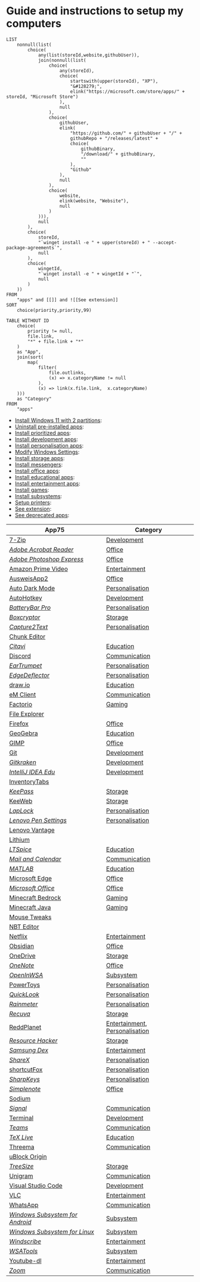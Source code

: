 # Guide and instructions to setup my computers

```dataview
LIST
    nonnull(list(
        choice(
            any(list(storeId,website,githubUser)),
            join(nonnull(list(
                choice(
                    any(storeId),
                    choice(
                        startswith(upper(storeId), "XP"),
                        "&#128279;",
                        elink("https://microsoft.com/store/apps/" + storeId, "Microsoft Store")
                    ),
                    null
                ),
                choice(
                    githubUser,
                    elink(
                        "https://github.com/" + githubUser + "/" + 
                        githubRepo + "/releases/latest" + 
                        choice(
                            githubBinary,
                            "/download/" + githubBinary,
                            ""
                        ),
                        "Github"
                    ),
                    null
                ),
                choice(
                    website,
                    elink(website, "Website"),
                    null
                )
            ))),
            null
        ),
        choice(
            storeId,
            "`winget install -e " + upper(storeId) + " --accept-package-agreements`",
            null
        ),
        choice(
            wingetId,
            "`winget install -e " + wingetId + "`",
            null
        )
    ))
FROM
    "apps" and [[]] and ![[See extension]]
SORT
    choice(priority,priority,99)
```

```dataview
TABLE WITHOUT ID
    choice(
        priority != null,
        file.link,
        "*" + file.link + "*"
    )
    as "App",
    join(sort(
        map(
            filter(
                file.outlinks,
                (x) => x.categoryName != null
            ),
            (x) => link(x.file.link,  x.categoryName)
    ))) 
    as "Category"
FROM
    "apps"
```


<ul class="dataview list-view-ul"><li><span><a aria-label-position="top" aria-label="notes/Install Windows 11 with 2 partitions.md" data-href="notes/Install Windows 11 with 2 partitions.md" href="notes/Install Windows 11 with 2 partitions.md" class="internal-link" target="_blank" rel="noopener">Install Windows 11 with 2 partitions</a></span>: <ul class="dataview dataview-ul dataview-result-list-ul"></ul></li><li><span><a aria-label-position="top" aria-label="notes/Uninstall pre-installed apps.md" data-href="notes/Uninstall pre-installed apps.md" href="notes/Uninstall pre-installed apps.md" class="internal-link" target="_blank" rel="noopener">Uninstall pre-installed apps</a></span>: <ul class="dataview dataview-ul dataview-result-list-ul"></ul></li><li><span><a aria-label-position="top" aria-label="notes/Install prioritized apps.md" data-href="notes/Install prioritized apps.md" href="notes/Install prioritized apps.md" class="internal-link" target="_blank" rel="noopener">Install prioritized apps</a></span>: <ul class="dataview dataview-ul dataview-result-list-ul"></ul></li><li><span><a aria-label-position="top" aria-label="notes/Install development apps.md" data-href="notes/Install development apps.md" href="notes/Install development apps.md" class="internal-link" target="_blank" rel="noopener">Install development apps</a></span>: <ul class="dataview dataview-ul dataview-result-list-ul"></ul></li><li><span><a aria-label-position="top" aria-label="notes/Install personalisation apps.md" data-href="notes/Install personalisation apps.md" href="notes/Install personalisation apps.md" class="internal-link" target="_blank" rel="noopener">Install personalisation apps</a></span>: <ul class="dataview dataview-ul dataview-result-list-ul"></ul></li><li><span><a aria-label-position="top" aria-label="notes/Modify Windows Settings.md" data-href="notes/Modify Windows Settings.md" href="notes/Modify Windows Settings.md" class="internal-link" target="_blank" rel="noopener">Modify Windows Settings</a></span>: <ul class="dataview dataview-ul dataview-result-list-ul"></ul></li><li><span><a aria-label-position="top" aria-label="notes/Install storage apps.md" data-href="notes/Install storage apps.md" href="notes/Install storage apps.md" class="internal-link" target="_blank" rel="noopener">Install storage apps</a></span>: <ul class="dataview dataview-ul dataview-result-list-ul"></ul></li><li><span><a aria-label-position="top" aria-label="notes/Install messengers.md" data-href="notes/Install messengers.md" href="notes/Install messengers.md" class="internal-link" target="_blank" rel="noopener">Install messengers</a></span>: <ul class="dataview dataview-ul dataview-result-list-ul"></ul></li><li><span><a aria-label-position="top" aria-label="notes/Install office apps.md" data-href="notes/Install office apps.md" href="notes/Install office apps.md" class="internal-link" target="_blank" rel="noopener">Install office apps</a></span>: <ul class="dataview dataview-ul dataview-result-list-ul"></ul></li><li><span><a aria-label-position="top" aria-label="notes/Install educational apps.md" data-href="notes/Install educational apps.md" href="notes/Install educational apps.md" class="internal-link" target="_blank" rel="noopener">Install educational apps</a></span>: <ul class="dataview dataview-ul dataview-result-list-ul"></ul></li><li><span><a aria-label-position="top" aria-label="notes/Install entertainment apps.md" data-href="notes/Install entertainment apps.md" href="notes/Install entertainment apps.md" class="internal-link" target="_blank" rel="noopener">Install entertainment apps</a></span>: <ul class="dataview dataview-ul dataview-result-list-ul"></ul></li><li><span><a aria-label-position="top" aria-label="notes/Install games.md" data-href="notes/Install games.md" href="notes/Install games.md" class="internal-link" target="_blank" rel="noopener">Install games</a></span>: <ul class="dataview dataview-ul dataview-result-list-ul"></ul></li><li><span><a aria-label-position="top" aria-label="notes/Install subsystems.md" data-href="notes/Install subsystems.md" href="notes/Install subsystems.md" class="internal-link" target="_blank" rel="noopener">Install subsystems</a></span>: <ul class="dataview dataview-ul dataview-result-list-ul"></ul></li><li><span><a aria-label-position="top" aria-label="notes/Setup printers.md" data-href="notes/Setup printers.md" href="notes/Setup printers.md" class="internal-link" target="_blank" rel="noopener">Setup printers</a></span>: <ul class="dataview dataview-ul dataview-result-list-ul"></ul></li><li><span><a aria-label-position="top" aria-label="notes/See extension.md" data-href="notes/See extension.md" href="notes/See extension.md" class="internal-link" target="_blank" rel="noopener">See extension</a></span>: <ul class="dataview dataview-ul dataview-result-list-ul"></ul></li><li><span><a aria-label-position="top" aria-label="notes/See deprecated apps.md" data-href="notes/See deprecated apps.md" href="notes/See deprecated apps.md" class="internal-link" target="_blank" rel="noopener">See deprecated apps</a></span>: <ul class="dataview dataview-ul dataview-result-list-ul"></ul></li></ul>

<table class="dataview table-view-table"><thead class="table-view-thead"><tr class="table-view-tr-header"><th class="table-view-th"><span>App</span><span class="dataview small-text">75</span></th><th class="table-view-th"><span>Category</span></th></tr></thead><tbody class="table-view-tbody"><tr><td><span><a aria-label-position="top" aria-label="apps/7-Zip.md" data-href="apps/7-Zip.md" href="apps/7-Zip.md" class="internal-link" target="_blank" rel="noopener">7-Zip</a></span></td><td><span><a aria-label-position="top" aria-label="notes/Install development apps.md" data-href="notes/Install development apps.md" href="notes/Install development apps.md" class="internal-link" target="_blank" rel="noopener">Development</a></span></td></tr><tr><td><span><em><a aria-label-position="top" aria-label="apps/Adobe Acrobat Reader.md" data-href="apps/Adobe Acrobat Reader.md" href="apps/Adobe Acrobat Reader.md" class="internal-link" target="_blank" rel="noopener">Adobe Acrobat Reader</a></em></span></td><td><span><a aria-label-position="top" aria-label="notes/Install office apps.md" data-href="notes/Install office apps.md" href="notes/Install office apps.md" class="internal-link" target="_blank" rel="noopener">Office</a></span></td></tr><tr><td><span><em><a aria-label-position="top" aria-label="apps/Adobe Photoshop Express.md" data-href="apps/Adobe Photoshop Express.md" href="apps/Adobe Photoshop Express.md" class="internal-link" target="_blank" rel="noopener">Adobe Photoshop Express</a></em></span></td><td><span><a aria-label-position="top" aria-label="notes/Install office apps.md" data-href="notes/Install office apps.md" href="notes/Install office apps.md" class="internal-link" target="_blank" rel="noopener">Office</a></span></td></tr><tr><td><span><a aria-label-position="top" aria-label="apps/Amazon Prime Video.md" data-href="apps/Amazon Prime Video.md" href="apps/Amazon Prime Video.md" class="internal-link" target="_blank" rel="noopener">Amazon Prime Video</a></span></td><td><span><a aria-label-position="top" aria-label="notes/Install entertainment apps.md" data-href="notes/Install entertainment apps.md" href="notes/Install entertainment apps.md" class="internal-link" target="_blank" rel="noopener">Entertainment</a></span></td></tr><tr><td><span><a aria-label-position="top" aria-label="apps/AusweisApp2.md" data-href="apps/AusweisApp2.md" href="apps/AusweisApp2.md" class="internal-link" target="_blank" rel="noopener">AusweisApp2</a></span></td><td><span><a aria-label-position="top" aria-label="notes/Install office apps.md" data-href="notes/Install office apps.md" href="notes/Install office apps.md" class="internal-link" target="_blank" rel="noopener">Office</a></span></td></tr><tr><td><span><a aria-label-position="top" aria-label="apps/Auto Dark Mode.md" data-href="apps/Auto Dark Mode.md" href="apps/Auto Dark Mode.md" class="internal-link" target="_blank" rel="noopener">Auto Dark Mode</a></span></td><td><span><a aria-label-position="top" aria-label="notes/Install personalisation apps.md" data-href="notes/Install personalisation apps.md" href="notes/Install personalisation apps.md" class="internal-link" target="_blank" rel="noopener">Personalisation</a></span></td></tr><tr><td><span><a aria-label-position="top" aria-label="apps/AutoHotkey.md" data-href="apps/AutoHotkey.md" href="apps/AutoHotkey.md" class="internal-link" target="_blank" rel="noopener">AutoHotkey</a></span></td><td><span><a aria-label-position="top" aria-label="notes/Install development apps.md" data-href="notes/Install development apps.md" href="notes/Install development apps.md" class="internal-link" target="_blank" rel="noopener">Development</a></span></td></tr><tr><td><span><em><a aria-label-position="top" aria-label="apps/BatteryBar Pro.md" data-href="apps/BatteryBar Pro.md" href="apps/BatteryBar Pro.md" class="internal-link" target="_blank" rel="noopener">BatteryBar Pro</a></em></span></td><td><span><a aria-label-position="top" aria-label="notes/Install personalisation apps.md" data-href="notes/Install personalisation apps.md" href="notes/Install personalisation apps.md" class="internal-link" target="_blank" rel="noopener">Personalisation</a></span></td></tr><tr><td><span><em><a aria-label-position="top" aria-label="apps/Boxcryptor.md" data-href="apps/Boxcryptor.md" href="apps/Boxcryptor.md" class="internal-link" target="_blank" rel="noopener">Boxcryptor</a></em></span></td><td><span><a aria-label-position="top" aria-label="notes/Install storage apps.md" data-href="notes/Install storage apps.md" href="notes/Install storage apps.md" class="internal-link" target="_blank" rel="noopener">Storage</a></span></td></tr><tr><td><span><em><a aria-label-position="top" aria-label="apps/Capture2Text.md" data-href="apps/Capture2Text.md" href="apps/Capture2Text.md" class="internal-link" target="_blank" rel="noopener">Capture2Text</a></em></span></td><td><span><a aria-label-position="top" aria-label="notes/Install personalisation apps.md" data-href="notes/Install personalisation apps.md" href="notes/Install personalisation apps.md" class="internal-link" target="_blank" rel="noopener">Personalisation</a></span></td></tr><tr><td><span><a aria-label-position="top" aria-label="apps/Chunk Editor.md" data-href="apps/Chunk Editor.md" href="apps/Chunk Editor.md" class="internal-link" target="_blank" rel="noopener">Chunk Editor</a></span></td><td><span></span></td></tr><tr><td><span><em><a aria-label-position="top" aria-label="apps/Citavi.md" data-href="apps/Citavi.md" href="apps/Citavi.md" class="internal-link" target="_blank" rel="noopener">Citavi</a></em></span></td><td><span><a aria-label-position="top" aria-label="notes/Install educational apps.md" data-href="notes/Install educational apps.md" href="notes/Install educational apps.md" class="internal-link" target="_blank" rel="noopener">Education</a></span></td></tr><tr><td><span><a aria-label-position="top" aria-label="apps/Discord.md" data-href="apps/Discord.md" href="apps/Discord.md" class="internal-link" target="_blank" rel="noopener">Discord</a></span></td><td><span><a aria-label-position="top" aria-label="notes/Install messengers.md" data-href="notes/Install messengers.md" href="notes/Install messengers.md" class="internal-link" target="_blank" rel="noopener">Communication</a></span></td></tr><tr><td><span><em><a aria-label-position="top" aria-label="apps/EarTrumpet.md" data-href="apps/EarTrumpet.md" href="apps/EarTrumpet.md" class="internal-link" target="_blank" rel="noopener">EarTrumpet</a></em></span></td><td><span><a aria-label-position="top" aria-label="notes/Install personalisation apps.md" data-href="notes/Install personalisation apps.md" href="notes/Install personalisation apps.md" class="internal-link" target="_blank" rel="noopener">Personalisation</a></span></td></tr><tr><td><span><em><a aria-label-position="top" aria-label="apps/EdgeDeflector.md" data-href="apps/EdgeDeflector.md" href="apps/EdgeDeflector.md" class="internal-link" target="_blank" rel="noopener">EdgeDeflector</a></em></span></td><td><span><a aria-label-position="top" aria-label="notes/Install personalisation apps.md" data-href="notes/Install personalisation apps.md" href="notes/Install personalisation apps.md" class="internal-link" target="_blank" rel="noopener">Personalisation</a></span></td></tr><tr><td><span><a aria-label-position="top" aria-label="apps/draw.io.md" data-href="apps/draw.io.md" href="apps/draw.io.md" class="internal-link" target="_blank" rel="noopener">draw.io</a></span></td><td><span><a aria-label-position="top" aria-label="notes/Install educational apps.md" data-href="notes/Install educational apps.md" href="notes/Install educational apps.md" class="internal-link" target="_blank" rel="noopener">Education</a></span></td></tr><tr><td><span><a aria-label-position="top" aria-label="apps/eM Client.md" data-href="apps/eM Client.md" href="apps/eM Client.md" class="internal-link" target="_blank" rel="noopener">eM Client</a></span></td><td><span><a aria-label-position="top" aria-label="notes/Install messengers.md" data-href="notes/Install messengers.md" href="notes/Install messengers.md" class="internal-link" target="_blank" rel="noopener">Communication</a></span></td></tr><tr><td><span><a aria-label-position="top" aria-label="apps/Factorio.md" data-href="apps/Factorio.md" href="apps/Factorio.md" class="internal-link" target="_blank" rel="noopener">Factorio</a></span></td><td><span><a aria-label-position="top" aria-label="notes/Install games.md" data-href="notes/Install games.md" href="notes/Install games.md" class="internal-link" target="_blank" rel="noopener">Gaming</a></span></td></tr><tr><td><span><a aria-label-position="top" aria-label="apps/File Explorer.md" data-href="apps/File Explorer.md" href="apps/File Explorer.md" class="internal-link" target="_blank" rel="noopener">File Explorer</a></span></td><td><span></span></td></tr><tr><td><span><a aria-label-position="top" aria-label="apps/Firefox.md" data-href="apps/Firefox.md" href="apps/Firefox.md" class="internal-link" target="_blank" rel="noopener">Firefox</a></span></td><td><span><a aria-label-position="top" aria-label="notes/Install office apps.md" data-href="notes/Install office apps.md" href="notes/Install office apps.md" class="internal-link" target="_blank" rel="noopener">Office</a></span></td></tr><tr><td><span><a aria-label-position="top" aria-label="apps/GeoGebra.md" data-href="apps/GeoGebra.md" href="apps/GeoGebra.md" class="internal-link" target="_blank" rel="noopener">GeoGebra</a></span></td><td><span><a aria-label-position="top" aria-label="notes/Install educational apps.md" data-href="notes/Install educational apps.md" href="notes/Install educational apps.md" class="internal-link" target="_blank" rel="noopener">Education</a></span></td></tr><tr><td><span><a aria-label-position="top" aria-label="apps/GIMP.md" data-href="apps/GIMP.md" href="apps/GIMP.md" class="internal-link" target="_blank" rel="noopener">GIMP</a></span></td><td><span><a aria-label-position="top" aria-label="notes/Install office apps.md" data-href="notes/Install office apps.md" href="notes/Install office apps.md" class="internal-link" target="_blank" rel="noopener">Office</a></span></td></tr><tr><td><span><a aria-label-position="top" aria-label="apps/Git.md" data-href="apps/Git.md" href="apps/Git.md" class="internal-link" target="_blank" rel="noopener">Git</a></span></td><td><span><a aria-label-position="top" aria-label="notes/Install development apps.md" data-href="notes/Install development apps.md" href="notes/Install development apps.md" class="internal-link" target="_blank" rel="noopener">Development</a></span></td></tr><tr><td><span><em><a aria-label-position="top" aria-label="apps/Gitkraken.md" data-href="apps/Gitkraken.md" href="apps/Gitkraken.md" class="internal-link" target="_blank" rel="noopener">Gitkraken</a></em></span></td><td><span><a aria-label-position="top" aria-label="notes/Install development apps.md" data-href="notes/Install development apps.md" href="notes/Install development apps.md" class="internal-link" target="_blank" rel="noopener">Development</a></span></td></tr><tr><td><span><em><a aria-label-position="top" aria-label="apps/IntelliJ IDEA Edu.md" data-href="apps/IntelliJ IDEA Edu.md" href="apps/IntelliJ IDEA Edu.md" class="internal-link" target="_blank" rel="noopener">IntelliJ IDEA Edu</a></em></span></td><td><span><a aria-label-position="top" aria-label="notes/Install development apps.md" data-href="notes/Install development apps.md" href="notes/Install development apps.md" class="internal-link" target="_blank" rel="noopener">Development</a></span></td></tr><tr><td><span><a aria-label-position="top" aria-label="apps/InventoryTabs.md" data-href="apps/InventoryTabs.md" href="apps/InventoryTabs.md" class="internal-link" target="_blank" rel="noopener">InventoryTabs</a></span></td><td><span></span></td></tr><tr><td><span><em><a aria-label-position="top" aria-label="apps/KeePass.md" data-href="apps/KeePass.md" href="apps/KeePass.md" class="internal-link" target="_blank" rel="noopener">KeePass</a></em></span></td><td><span><a aria-label-position="top" aria-label="notes/Install storage apps.md" data-href="notes/Install storage apps.md" href="notes/Install storage apps.md" class="internal-link" target="_blank" rel="noopener">Storage</a></span></td></tr><tr><td><span><a aria-label-position="top" aria-label="apps/KeeWeb.md" data-href="apps/KeeWeb.md" href="apps/KeeWeb.md" class="internal-link" target="_blank" rel="noopener">KeeWeb</a></span></td><td><span><a aria-label-position="top" aria-label="notes/Install storage apps.md" data-href="notes/Install storage apps.md" href="notes/Install storage apps.md" class="internal-link" target="_blank" rel="noopener">Storage</a></span></td></tr><tr><td><span><em><a aria-label-position="top" aria-label="apps/LapLock.md" data-href="apps/LapLock.md" href="apps/LapLock.md" class="internal-link" target="_blank" rel="noopener">LapLock</a></em></span></td><td><span><a aria-label-position="top" aria-label="notes/Install personalisation apps.md" data-href="notes/Install personalisation apps.md" href="notes/Install personalisation apps.md" class="internal-link" target="_blank" rel="noopener">Personalisation</a></span></td></tr><tr><td><span><em><a aria-label-position="top" aria-label="apps/Lenovo Pen Settings.md" data-href="apps/Lenovo Pen Settings.md" href="apps/Lenovo Pen Settings.md" class="internal-link" target="_blank" rel="noopener">Lenovo Pen Settings</a></em></span></td><td><span><a aria-label-position="top" aria-label="notes/Install personalisation apps.md" data-href="notes/Install personalisation apps.md" href="notes/Install personalisation apps.md" class="internal-link" target="_blank" rel="noopener">Personalisation</a></span></td></tr><tr><td><span><a aria-label-position="top" aria-label="apps/Lenovo Vantage.md" data-href="apps/Lenovo Vantage.md" href="apps/Lenovo Vantage.md" class="internal-link" target="_blank" rel="noopener">Lenovo Vantage</a></span></td><td><span></span></td></tr><tr><td><span><a aria-label-position="top" aria-label="apps/Lithium.md" data-href="apps/Lithium.md" href="apps/Lithium.md" class="internal-link" target="_blank" rel="noopener">Lithium</a></span></td><td><span></span></td></tr><tr><td><span><em><a aria-label-position="top" aria-label="apps/LTSpice.md" data-href="apps/LTSpice.md" href="apps/LTSpice.md" class="internal-link" target="_blank" rel="noopener">LTSpice</a></em></span></td><td><span><a aria-label-position="top" aria-label="notes/Install educational apps.md" data-href="notes/Install educational apps.md" href="notes/Install educational apps.md" class="internal-link" target="_blank" rel="noopener">Education</a></span></td></tr><tr><td><span><em><a aria-label-position="top" aria-label="apps/Mail and Calendar.md" data-href="apps/Mail and Calendar.md" href="apps/Mail and Calendar.md" class="internal-link" target="_blank" rel="noopener">Mail and Calendar</a></em></span></td><td><span><a aria-label-position="top" aria-label="notes/Install messengers.md" data-href="notes/Install messengers.md" href="notes/Install messengers.md" class="internal-link" target="_blank" rel="noopener">Communication</a></span></td></tr><tr><td><span><em><a aria-label-position="top" aria-label="apps/MATLAB.md" data-href="apps/MATLAB.md" href="apps/MATLAB.md" class="internal-link" target="_blank" rel="noopener">MATLAB</a></em></span></td><td><span><a aria-label-position="top" aria-label="notes/Install educational apps.md" data-href="notes/Install educational apps.md" href="notes/Install educational apps.md" class="internal-link" target="_blank" rel="noopener">Education</a></span></td></tr><tr><td><span><a aria-label-position="top" aria-label="apps/Microsoft Edge.md" data-href="apps/Microsoft Edge.md" href="apps/Microsoft Edge.md" class="internal-link" target="_blank" rel="noopener">Microsoft Edge</a></span></td><td><span><a aria-label-position="top" aria-label="notes/Install office apps.md" data-href="notes/Install office apps.md" href="notes/Install office apps.md" class="internal-link" target="_blank" rel="noopener">Office</a></span></td></tr><tr><td><span><em><a aria-label-position="top" aria-label="apps/Microsoft Office.md" data-href="apps/Microsoft Office.md" href="apps/Microsoft Office.md" class="internal-link" target="_blank" rel="noopener">Microsoft Office</a></em></span></td><td><span><a aria-label-position="top" aria-label="notes/Install office apps.md" data-href="notes/Install office apps.md" href="notes/Install office apps.md" class="internal-link" target="_blank" rel="noopener">Office</a></span></td></tr><tr><td><span><a aria-label-position="top" aria-label="apps/Minecraft Bedrock.md" data-href="apps/Minecraft Bedrock.md" href="apps/Minecraft Bedrock.md" class="internal-link" target="_blank" rel="noopener">Minecraft Bedrock</a></span></td><td><span><a aria-label-position="top" aria-label="notes/Install games.md" data-href="notes/Install games.md" href="notes/Install games.md" class="internal-link" target="_blank" rel="noopener">Gaming</a></span></td></tr><tr><td><span><a aria-label-position="top" aria-label="apps/Minecraft Java.md" data-href="apps/Minecraft Java.md" href="apps/Minecraft Java.md" class="internal-link" target="_blank" rel="noopener">Minecraft Java</a></span></td><td><span><a aria-label-position="top" aria-label="notes/Install games.md" data-href="notes/Install games.md" href="notes/Install games.md" class="internal-link" target="_blank" rel="noopener">Gaming</a></span></td></tr><tr><td><span><a aria-label-position="top" aria-label="apps/Mouse Tweaks.md" data-href="apps/Mouse Tweaks.md" href="apps/Mouse Tweaks.md" class="internal-link" target="_blank" rel="noopener">Mouse Tweaks</a></span></td><td><span></span></td></tr><tr><td><span><a aria-label-position="top" aria-label="apps/NBT Editor.md" data-href="apps/NBT Editor.md" href="apps/NBT Editor.md" class="internal-link" target="_blank" rel="noopener">NBT Editor</a></span></td><td><span></span></td></tr><tr><td><span><a aria-label-position="top" aria-label="apps/Netflix.md" data-href="apps/Netflix.md" href="apps/Netflix.md" class="internal-link" target="_blank" rel="noopener">Netflix</a></span></td><td><span><a aria-label-position="top" aria-label="notes/Install entertainment apps.md" data-href="notes/Install entertainment apps.md" href="notes/Install entertainment apps.md" class="internal-link" target="_blank" rel="noopener">Entertainment</a></span></td></tr><tr><td><span><a aria-label-position="top" aria-label="apps/Obsidian.md" data-href="apps/Obsidian.md" href="apps/Obsidian.md" class="internal-link" target="_blank" rel="noopener">Obsidian</a></span></td><td><span><a aria-label-position="top" aria-label="notes/Install office apps.md" data-href="notes/Install office apps.md" href="notes/Install office apps.md" class="internal-link" target="_blank" rel="noopener">Office</a></span></td></tr><tr><td><span><a aria-label-position="top" aria-label="apps/OneDrive.md" data-href="apps/OneDrive.md" href="apps/OneDrive.md" class="internal-link" target="_blank" rel="noopener">OneDrive</a></span></td><td><span><a aria-label-position="top" aria-label="notes/Install storage apps.md" data-href="notes/Install storage apps.md" href="notes/Install storage apps.md" class="internal-link" target="_blank" rel="noopener">Storage</a></span></td></tr><tr><td><span><em><a aria-label-position="top" aria-label="apps/OneNote.md" data-href="apps/OneNote.md" href="apps/OneNote.md" class="internal-link" target="_blank" rel="noopener">OneNote</a></em></span></td><td><span><a aria-label-position="top" aria-label="notes/Install office apps.md" data-href="notes/Install office apps.md" href="notes/Install office apps.md" class="internal-link" target="_blank" rel="noopener">Office</a></span></td></tr><tr><td><span><em><a aria-label-position="top" aria-label="apps/OpenInWSA.md" data-href="apps/OpenInWSA.md" href="apps/OpenInWSA.md" class="internal-link" target="_blank" rel="noopener">OpenInWSA</a></em></span></td><td><span><a aria-label-position="top" aria-label="notes/Install subsystems.md" data-href="notes/Install subsystems.md" href="notes/Install subsystems.md" class="internal-link" target="_blank" rel="noopener">Subsystem</a></span></td></tr><tr><td><span><a aria-label-position="top" aria-label="apps/PowerToys.md" data-href="apps/PowerToys.md" href="apps/PowerToys.md" class="internal-link" target="_blank" rel="noopener">PowerToys</a></span></td><td><span><a aria-label-position="top" aria-label="notes/Install personalisation apps.md" data-href="notes/Install personalisation apps.md" href="notes/Install personalisation apps.md" class="internal-link" target="_blank" rel="noopener">Personalisation</a></span></td></tr><tr><td><span><em><a aria-label-position="top" aria-label="apps/QuickLook.md" data-href="apps/QuickLook.md" href="apps/QuickLook.md" class="internal-link" target="_blank" rel="noopener">QuickLook</a></em></span></td><td><span><a aria-label-position="top" aria-label="notes/Install personalisation apps.md" data-href="notes/Install personalisation apps.md" href="notes/Install personalisation apps.md" class="internal-link" target="_blank" rel="noopener">Personalisation</a></span></td></tr><tr><td><span><em><a aria-label-position="top" aria-label="apps/Rainmeter.md" data-href="apps/Rainmeter.md" href="apps/Rainmeter.md" class="internal-link" target="_blank" rel="noopener">Rainmeter</a></em></span></td><td><span><a aria-label-position="top" aria-label="notes/Install personalisation apps.md" data-href="notes/Install personalisation apps.md" href="notes/Install personalisation apps.md" class="internal-link" target="_blank" rel="noopener">Personalisation</a></span></td></tr><tr><td><span><em><a aria-label-position="top" aria-label="apps/Recuva.md" data-href="apps/Recuva.md" href="apps/Recuva.md" class="internal-link" target="_blank" rel="noopener">Recuva</a></em></span></td><td><span><a aria-label-position="top" aria-label="notes/Install storage apps.md" data-href="notes/Install storage apps.md" href="notes/Install storage apps.md" class="internal-link" target="_blank" rel="noopener">Storage</a></span></td></tr><tr><td><span><a aria-label-position="top" aria-label="apps/ReddPlanet.md" data-href="apps/ReddPlanet.md" href="apps/ReddPlanet.md" class="internal-link" target="_blank" rel="noopener">ReddPlanet</a></span></td><td><span><a aria-label-position="top" aria-label="notes/Install entertainment apps.md" data-href="notes/Install entertainment apps.md" href="notes/Install entertainment apps.md" class="internal-link" target="_blank" rel="noopener">Entertainment</a>, <a aria-label-position="top" aria-label="notes/Install personalisation apps.md" data-href="notes/Install personalisation apps.md" href="notes/Install personalisation apps.md" class="internal-link" target="_blank" rel="noopener">Personalisation</a></span></td></tr><tr><td><span><em><a aria-label-position="top" aria-label="apps/Resource Hacker.md" data-href="apps/Resource Hacker.md" href="apps/Resource Hacker.md" class="internal-link" target="_blank" rel="noopener">Resource Hacker</a></em></span></td><td><span><a aria-label-position="top" aria-label="notes/Install storage apps.md" data-href="notes/Install storage apps.md" href="notes/Install storage apps.md" class="internal-link" target="_blank" rel="noopener">Storage</a></span></td></tr><tr><td><span><em><a aria-label-position="top" aria-label="apps/Samsung Dex.md" data-href="apps/Samsung Dex.md" href="apps/Samsung Dex.md" class="internal-link" target="_blank" rel="noopener">Samsung Dex</a></em></span></td><td><span><a aria-label-position="top" aria-label="notes/Install entertainment apps.md" data-href="notes/Install entertainment apps.md" href="notes/Install entertainment apps.md" class="internal-link" target="_blank" rel="noopener">Entertainment</a></span></td></tr><tr><td><span><em><a aria-label-position="top" aria-label="apps/ShareX.md" data-href="apps/ShareX.md" href="apps/ShareX.md" class="internal-link" target="_blank" rel="noopener">ShareX</a></em></span></td><td><span><a aria-label-position="top" aria-label="notes/Install personalisation apps.md" data-href="notes/Install personalisation apps.md" href="notes/Install personalisation apps.md" class="internal-link" target="_blank" rel="noopener">Personalisation</a></span></td></tr><tr><td><span><a aria-label-position="top" aria-label="apps/shortcutFox.md" data-href="apps/shortcutFox.md" href="apps/shortcutFox.md" class="internal-link" target="_blank" rel="noopener">shortcutFox</a></span></td><td><span><a aria-label-position="top" aria-label="notes/Install personalisation apps.md" data-href="notes/Install personalisation apps.md" href="notes/Install personalisation apps.md" class="internal-link" target="_blank" rel="noopener">Personalisation</a></span></td></tr><tr><td><span><em><a aria-label-position="top" aria-label="apps/SharpKeys.md" data-href="apps/SharpKeys.md" href="apps/SharpKeys.md" class="internal-link" target="_blank" rel="noopener">SharpKeys</a></em></span></td><td><span><a aria-label-position="top" aria-label="notes/Install personalisation apps.md" data-href="notes/Install personalisation apps.md" href="notes/Install personalisation apps.md" class="internal-link" target="_blank" rel="noopener">Personalisation</a></span></td></tr><tr><td><span><em><a aria-label-position="top" aria-label="apps/Simplenote.md" data-href="apps/Simplenote.md" href="apps/Simplenote.md" class="internal-link" target="_blank" rel="noopener">Simplenote</a></em></span></td><td><span><a aria-label-position="top" aria-label="notes/Install office apps.md" data-href="notes/Install office apps.md" href="notes/Install office apps.md" class="internal-link" target="_blank" rel="noopener">Office</a></span></td></tr><tr><td><span><a aria-label-position="top" aria-label="apps/Sodium.md" data-href="apps/Sodium.md" href="apps/Sodium.md" class="internal-link" target="_blank" rel="noopener">Sodium</a></span></td><td><span></span></td></tr><tr><td><span><em><a aria-label-position="top" aria-label="apps/Signal.md" data-href="apps/Signal.md" href="apps/Signal.md" class="internal-link" target="_blank" rel="noopener">Signal</a></em></span></td><td><span><a aria-label-position="top" aria-label="notes/Install messengers.md" data-href="notes/Install messengers.md" href="notes/Install messengers.md" class="internal-link" target="_blank" rel="noopener">Communication</a></span></td></tr><tr><td><span><a aria-label-position="top" aria-label="apps/Terminal.md" data-href="apps/Terminal.md" href="apps/Terminal.md" class="internal-link" target="_blank" rel="noopener">Terminal</a></span></td><td><span><a aria-label-position="top" aria-label="notes/Install development apps.md" data-href="notes/Install development apps.md" href="notes/Install development apps.md" class="internal-link" target="_blank" rel="noopener">Development</a></span></td></tr><tr><td><span><em><a aria-label-position="top" aria-label="apps/Teams.md" data-href="apps/Teams.md" href="apps/Teams.md" class="internal-link" target="_blank" rel="noopener">Teams</a></em></span></td><td><span><a aria-label-position="top" aria-label="notes/Install messengers.md" data-href="notes/Install messengers.md" href="notes/Install messengers.md" class="internal-link" target="_blank" rel="noopener">Communication</a></span></td></tr><tr><td><span><em><a aria-label-position="top" aria-label="apps/TeX Live.md" data-href="apps/TeX Live.md" href="apps/TeX Live.md" class="internal-link" target="_blank" rel="noopener">TeX Live</a></em></span></td><td><span><a aria-label-position="top" aria-label="notes/Install educational apps.md" data-href="notes/Install educational apps.md" href="notes/Install educational apps.md" class="internal-link" target="_blank" rel="noopener">Education</a></span></td></tr><tr><td><span><a aria-label-position="top" aria-label="apps/Threema.md" data-href="apps/Threema.md" href="apps/Threema.md" class="internal-link" target="_blank" rel="noopener">Threema</a></span></td><td><span><a aria-label-position="top" aria-label="notes/Install messengers.md" data-href="notes/Install messengers.md" href="notes/Install messengers.md" class="internal-link" target="_blank" rel="noopener">Communication</a></span></td></tr><tr><td><span><a aria-label-position="top" aria-label="apps/uBlock Origin.md" data-href="apps/uBlock Origin.md" href="apps/uBlock Origin.md" class="internal-link" target="_blank" rel="noopener">uBlock Origin</a></span></td><td><span></span></td></tr><tr><td><span><em><a aria-label-position="top" aria-label="apps/TreeSize.md" data-href="apps/TreeSize.md" href="apps/TreeSize.md" class="internal-link" target="_blank" rel="noopener">TreeSize</a></em></span></td><td><span><a aria-label-position="top" aria-label="notes/Install storage apps.md" data-href="notes/Install storage apps.md" href="notes/Install storage apps.md" class="internal-link" target="_blank" rel="noopener">Storage</a></span></td></tr><tr><td><span><a aria-label-position="top" aria-label="apps/Unigram.md" data-href="apps/Unigram.md" href="apps/Unigram.md" class="internal-link" target="_blank" rel="noopener">Unigram</a></span></td><td><span><a aria-label-position="top" aria-label="notes/Install messengers.md" data-href="notes/Install messengers.md" href="notes/Install messengers.md" class="internal-link" target="_blank" rel="noopener">Communication</a></span></td></tr><tr><td><span><a aria-label-position="top" aria-label="apps/Visual Studio Code.md" data-href="apps/Visual Studio Code.md" href="apps/Visual Studio Code.md" class="internal-link" target="_blank" rel="noopener">Visual Studio Code</a></span></td><td><span><a aria-label-position="top" aria-label="notes/Install development apps.md" data-href="notes/Install development apps.md" href="notes/Install development apps.md" class="internal-link" target="_blank" rel="noopener">Development</a></span></td></tr><tr><td><span><a aria-label-position="top" aria-label="apps/VLC.md" data-href="apps/VLC.md" href="apps/VLC.md" class="internal-link" target="_blank" rel="noopener">VLC</a></span></td><td><span><a aria-label-position="top" aria-label="notes/Install entertainment apps.md" data-href="notes/Install entertainment apps.md" href="notes/Install entertainment apps.md" class="internal-link" target="_blank" rel="noopener">Entertainment</a></span></td></tr><tr><td><span><a aria-label-position="top" aria-label="apps/WhatsApp.md" data-href="apps/WhatsApp.md" href="apps/WhatsApp.md" class="internal-link" target="_blank" rel="noopener">WhatsApp</a></span></td><td><span><a aria-label-position="top" aria-label="notes/Install messengers.md" data-href="notes/Install messengers.md" href="notes/Install messengers.md" class="internal-link" target="_blank" rel="noopener">Communication</a></span></td></tr><tr><td><span><em><a aria-label-position="top" aria-label="apps/Windows Subsystem for Android.md" data-href="apps/Windows Subsystem for Android.md" href="apps/Windows Subsystem for Android.md" class="internal-link" target="_blank" rel="noopener">Windows Subsystem for Android</a></em></span></td><td><span><a aria-label-position="top" aria-label="notes/Install subsystems.md" data-href="notes/Install subsystems.md" href="notes/Install subsystems.md" class="internal-link" target="_blank" rel="noopener">Subsystem</a></span></td></tr><tr><td><span><em><a aria-label-position="top" aria-label="apps/Windows Subsystem for Linux.md" data-href="apps/Windows Subsystem for Linux.md" href="apps/Windows Subsystem for Linux.md" class="internal-link" target="_blank" rel="noopener">Windows Subsystem for Linux</a></em></span></td><td><span><a aria-label-position="top" aria-label="notes/Install subsystems.md" data-href="notes/Install subsystems.md" href="notes/Install subsystems.md" class="internal-link" target="_blank" rel="noopener">Subsystem</a></span></td></tr><tr><td><span><em><a aria-label-position="top" aria-label="apps/Windscribe.md" data-href="apps/Windscribe.md" href="apps/Windscribe.md" class="internal-link" target="_blank" rel="noopener">Windscribe</a></em></span></td><td><span><a aria-label-position="top" aria-label="notes/Install entertainment apps.md" data-href="notes/Install entertainment apps.md" href="notes/Install entertainment apps.md" class="internal-link" target="_blank" rel="noopener">Entertainment</a></span></td></tr><tr><td><span><em><a aria-label-position="top" aria-label="apps/WSATools.md" data-href="apps/WSATools.md" href="apps/WSATools.md" class="internal-link" target="_blank" rel="noopener">WSATools</a></em></span></td><td><span><a aria-label-position="top" aria-label="notes/Install subsystems.md" data-href="notes/Install subsystems.md" href="notes/Install subsystems.md" class="internal-link" target="_blank" rel="noopener">Subsystem</a></span></td></tr><tr><td><span><a aria-label-position="top" aria-label="apps/Youtube-dl.md" data-href="apps/Youtube-dl.md" href="apps/Youtube-dl.md" class="internal-link" target="_blank" rel="noopener">Youtube-dl</a></span></td><td><span><a aria-label-position="top" aria-label="notes/Install entertainment apps.md" data-href="notes/Install entertainment apps.md" href="notes/Install entertainment apps.md" class="internal-link" target="_blank" rel="noopener">Entertainment</a></span></td></tr><tr><td><span><em><a aria-label-position="top" aria-label="apps/Zoom.md" data-href="apps/Zoom.md" href="apps/Zoom.md" class="internal-link" target="_blank" rel="noopener">Zoom</a></em></span></td><td><span><a aria-label-position="top" aria-label="notes/Install messengers.md" data-href="notes/Install messengers.md" href="notes/Install messengers.md" class="internal-link" target="_blank" rel="noopener">Communication</a></span></td></tr></tbody></table>
